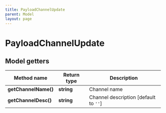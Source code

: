 ```yaml
---
title: PayloadChannelUpdate
parent: Model
layout: page
---
```


# PayloadChannelUpdate

## Model getters

Method name | Return type | Description
------------ | ------------- | -------------
**getChannelName()** | **string** | Channel name
**getChannelDesc()** | **string** | Channel description [default to `''`]

